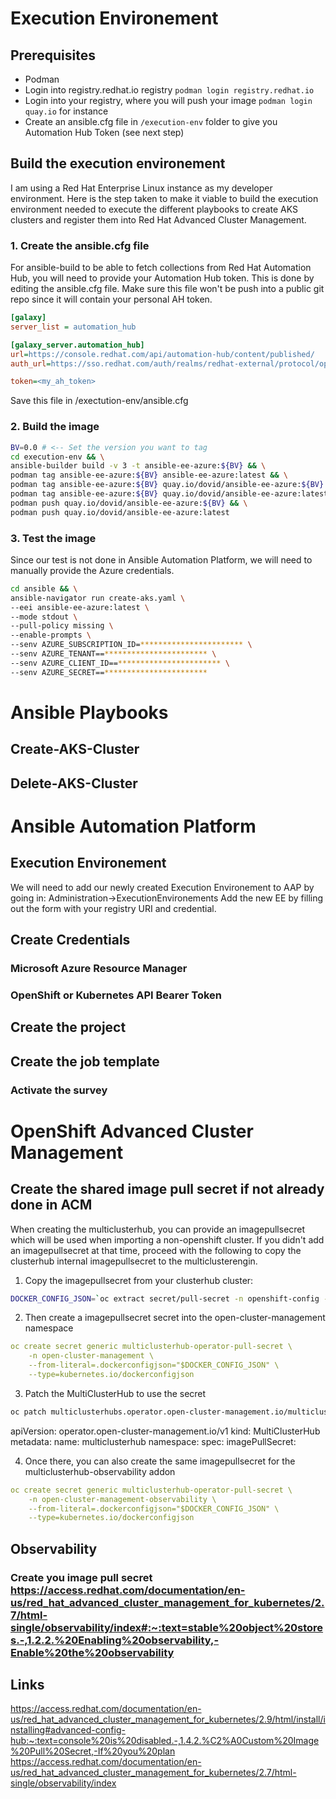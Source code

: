 # Execution Environement

## Prerequisites

* Podman
* Login into registry.redhat.io registry `podman login registry.redhat.io`
* Login into your registry, where you will push your image `podman login quay.io` for instance
* Create an ansible.cfg file in `/execution-env` folder to give you Automation Hub Token (see next step)

## Build the execution environement 
I am using a Red Hat Enterprise Linux instance as my developer environment. Here is the step taken to make it viable to build the execution environment needed to execute the different playbooks to create AKS clusters and register them into Red Hat Advanced Cluster Management.

### 1. Create the ansible.cfg file

For ansible-build to be able to fetch collections from Red Hat Automation Hub, you will need to provide your Automation Hub token. This is done by editing the ansible.cfg file. Make sure this file won't be push into a public git repo since it will contain your personal AH token.

``` ini
[galaxy]
server_list = automation_hub

[galaxy_server.automation_hub]
url=https://console.redhat.com/api/automation-hub/content/published/
auth_url=https://sso.redhat.com/auth/realms/redhat-external/protocol/openid-connect/token

token=<my_ah_token>
```

Save this file in /exectution-env/ansible.cfg

### 2. Build the image

``` bash
BV=0.0 # <-- Set the version you want to tag
cd execution-env && \
ansible-builder build -v 3 -t ansible-ee-azure:${BV} && \
podman tag ansible-ee-azure:${BV} ansible-ee-azure:latest && \
podman tag ansible-ee-azure:${BV} quay.io/dovid/ansible-ee-azure:${BV} && \
podman tag ansible-ee-azure:${BV} quay.io/dovid/ansible-ee-azure:latest && \
podman push quay.io/dovid/ansible-ee-azure:${BV} && \
podman push quay.io/dovid/ansible-ee-azure:latest
```

### 3. Test the image

Since our test is not done in Ansible Automation Platform, we will need to manually provide the Azure credentials.

``` bash
cd ansible && \
ansible-navigator run create-aks.yaml \
--eei ansible-ee-azure:latest \
--mode stdout \
--pull-policy missing \
--enable-prompts \
--senv AZURE_SUBSCRIPTION_ID=*********************** \
--senv AZURE_TENANT==*********************** \
--senv AZURE_CLIENT_ID==*********************** \
--senv AZURE_SECRET==***********************
```

# Ansible Playbooks

## Create-AKS-Cluster

## Delete-AKS-Cluster

# Ansible Automation Platform

## Execution Environement
We will need to add our newly created Execution Environement to AAP by going in: Administration->ExecutionEnvironements
Add the new EE by filling out the form with your registry URI and credential.

## Create Credentials

### Microsoft Azure Resource Manager

### OpenShift or Kubernetes API Bearer Token

## Create the project

## Create the job template

### Activate the survey

# OpenShift Advanced Cluster Management

## Create the shared image pull secret if not already done in ACM
When creating the multiclusterhub, you can provide an imagepullsecret which will be used when importing a non-openshift cluster. If you didn't add an imagepullsecret at that time, proceed with the following to copy the clusterhub internal imagepullsecret to the multiclusterengin.

1. Copy the imagepullsecret from your clusterhub cluster:

``` bash
DOCKER_CONFIG_JSON=`oc extract secret/pull-secret -n openshift-config --to=-`
```

2. Then create a imagepullsecret secret into the open-cluster-management namespace 
``` yaml
oc create secret generic multiclusterhub-operator-pull-secret \
    -n open-cluster-management \
    --from-literal=.dockerconfigjson="$DOCKER_CONFIG_JSON" \
    --type=kubernetes.io/dockerconfigjson
```

3. Patch the MultiClusterHub to use the secret
``` bash
oc patch multiclusterhubs.operator.open-cluster-management.io/multiclusterhub -n open-cluster-management --type='merge' -p '{"spec":{"imagePulSecret":"multiclusterhub-operator-pull-secret"}}'

```
apiVersion: operator.open-cluster-management.io/v1
kind: MultiClusterHub
metadata:
  name: multiclusterhub
  namespace: <namespace>
spec:
  imagePullSecret: <secret>

4. Once there, you can also create the same imagepullsecret for the multiclusterhub-observability addon

``` yaml
oc create secret generic multiclusterhub-operator-pull-secret \
    -n open-cluster-management-observability \
    --from-literal=.dockerconfigjson="$DOCKER_CONFIG_JSON" \
    --type=kubernetes.io/dockerconfigjson
```

## Observability

### Create you image pull secret https://access.redhat.com/documentation/en-us/red_hat_advanced_cluster_management_for_kubernetes/2.7/html-single/observability/index#:~:text=stable%20object%20stores.-,1.2.2.%20Enabling%20observability,-Enable%20the%20observability

## Links

https://access.redhat.com/documentation/en-us/red_hat_advanced_cluster_management_for_kubernetes/2.9/html/install/installing#advanced-config-hub:~:text=console%20is%20disabled.-,1.4.2.%C2%A0Custom%20Image%20Pull%20Secret,-If%20you%20plan
https://access.redhat.com/documentation/en-us/red_hat_advanced_cluster_management_for_kubernetes/2.7/html-single/observability/index